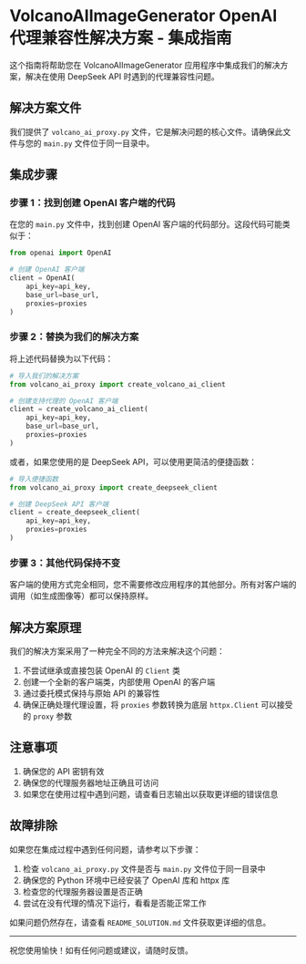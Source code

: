# VolcanoAIImageGenerator OpenAI 代理兼容性解决方案 - 集成指南

这个指南将帮助您在 VolcanoAIImageGenerator 应用程序中集成我们的解决方案，解决在使用 DeepSeek API 时遇到的代理兼容性问题。

## 解决方案文件

我们提供了 `volcano_ai_proxy.py` 文件，它是解决问题的核心文件。请确保此文件与您的 `main.py` 文件位于同一目录中。

## 集成步骤

### 步骤 1：找到创建 OpenAI 客户端的代码

在您的 `main.py` 文件中，找到创建 OpenAI 客户端的代码部分。这段代码可能类似于：

```python
from openai import OpenAI

# 创建 OpenAI 客户端
client = OpenAI(
    api_key=api_key,
    base_url=base_url,
    proxies=proxies
)
```

### 步骤 2：替换为我们的解决方案

将上述代码替换为以下代码：

```python
# 导入我们的解决方案
from volcano_ai_proxy import create_volcano_ai_client

# 创建支持代理的 OpenAI 客户端
client = create_volcano_ai_client(
    api_key=api_key,
    base_url=base_url,
    proxies=proxies
)
```

或者，如果您使用的是 DeepSeek API，可以使用更简洁的便捷函数：

```python
# 导入便捷函数
from volcano_ai_proxy import create_deepseek_client

# 创建 DeepSeek API 客户端
client = create_deepseek_client(
    api_key=api_key,
    proxies=proxies
)
```

### 步骤 3：其他代码保持不变

客户端的使用方式完全相同，您不需要修改应用程序的其他部分。所有对客户端的调用（如生成图像等）都可以保持原样。

## 解决方案原理

我们的解决方案采用了一种完全不同的方法来解决这个问题：

1. 不尝试继承或直接包装 OpenAI 的 `Client` 类
2. 创建一个全新的客户端类，内部使用 OpenAI 的客户端
3. 通过委托模式保持与原始 API 的兼容性
4. 确保正确处理代理设置，将 `proxies` 参数转换为底层 `httpx.Client` 可以接受的 `proxy` 参数

## 注意事项

1. 确保您的 API 密钥有效
2. 确保您的代理服务器地址正确且可访问
3. 如果您在使用过程中遇到问题，请查看日志输出以获取更详细的错误信息

## 故障排除

如果您在集成过程中遇到任何问题，请参考以下步骤：

1. 检查 `volcano_ai_proxy.py` 文件是否与 `main.py` 文件位于同一目录中
2. 确保您的 Python 环境中已经安装了 OpenAI 库和 httpx 库
3. 检查您的代理服务器设置是否正确
4. 尝试在没有代理的情况下运行，看看是否能正常工作

如果问题仍然存在，请查看 `README_SOLUTION.md` 文件获取更详细的信息。

---

祝您使用愉快！如有任何问题或建议，请随时反馈。